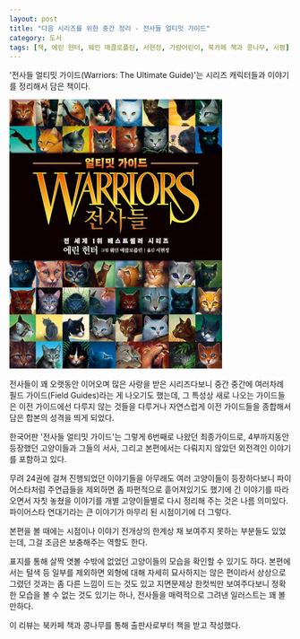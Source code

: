 ```yaml
---
layout: post
title: "다음 시리즈를 위한 중간 정리 - 전사들 얼티밋 가이드"
category: 도서
tags: [책, 에린 헌터, 웨인 매클로플린, 서현정, 가람어린이, 북카페 책과 콩나무, 서평]
---
```


'전사들 얼티밋 가이드(Warriors: The Ultimate Guide)'는
시리즈 캐릭터들과 이야기를 정리해서 담은 책이다.

![표지](/images/book/warriors-the-ultimate-guide-book-h480.jpg)

전사들이 꽤 오랫동안 이어오며 많은 사랑을 받은 시리즈다보니
중간 중간에 여러차례 필드 가이드(Field Guides)라는 게 나오기도 했는데,
그 특성상 새로 나오는 가이드들은 이전 가이드에선 다루지 않는 것들을 다루거나
자연스럽게 이전 가이드들을 종합해서 담은 합본의 성격을 띄게 되었다.

한국어판 '전사들 얼티밋 가이드'는 그렇게 6번째로 나왔던 최종가이드로,
4부까지동안 등장했던 고양이들과 그들의 서사,
그리고 본편에서는 다뤄지지 않았던 외전격인 이야기를 포함하고 있다.

무려 24권에 걸쳐 진행되었던 이야기들을
아무래도 여러 고양이들이 등장하다보니
파이어스타처럼 주연급들을 제외하면 좀 파편적으로 흩어져있기도 했기에
긴 이야기를 따라오면서 자칫 놓쳤을 이야기를
개별 고양이들별로 다시 정리해 주는 것은 나름 의미있다.
파이어스타 연대기라는 큰 이야기가 마무리 된 시점이기에 더 그렇다.

본편을 볼 때에는 시점이나 이야기 전개상의 한계상 채 보여주지 못하는 부분들도 있었는데,
그걸 조금은 보충해주는 역할도 한다.

표지를 통해 살짝 엿볼 수밖에 없었던 고양이들의 모습을 확인할 수 있기도 하다.
본편에서는 털색 등 일부를 제외하면 외형에 대해 자세히 묘사하지는 않은 편이라서
상상으로 그렸던 것과는 좀 다른 느낌이 드는 것도 있고
지면문제상 한컷씩만 보여주다보니 정확한 모습을 볼 수 없는 것도 있기는 하나,
전사들을 매력적으로 그려낸 일러스트는 꽤 볼만하다.



<div class="im im-info">
이 리뷰는 북카페 책과 콩나무를 통해 출판사로부터 책을 받고 작성했다.
</div>
